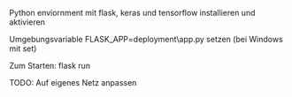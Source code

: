 Python enviornment mit flask, keras und tensorflow installieren und aktivieren

Umgebungsvariable FLASK_APP=deployment\app.py setzen (bei Windows mit set)

Zum Starten: flask run

TODO: Auf eigenes Netz anpassen